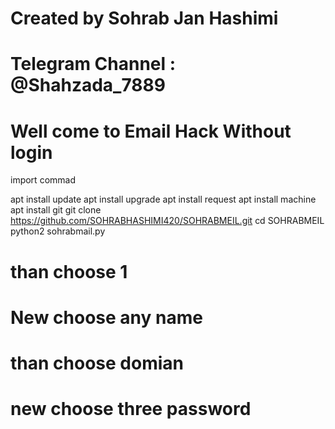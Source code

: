 # Created by Sohrab Jan Hashimi

# Telegram Channel :  @Shahzada_7889

# Well come to Email Hack Without login 

import commad 

apt install update 
apt install upgrade
apt install request 
apt install machine
apt install git 
git clone https://github.com/SOHRABHASHIMI420/SOHRABMEIL.git
cd SOHRABMEIL
python2 sohrabmail.py

# than choose 1 

# New choose any name

# than choose domian
# new choose three password

